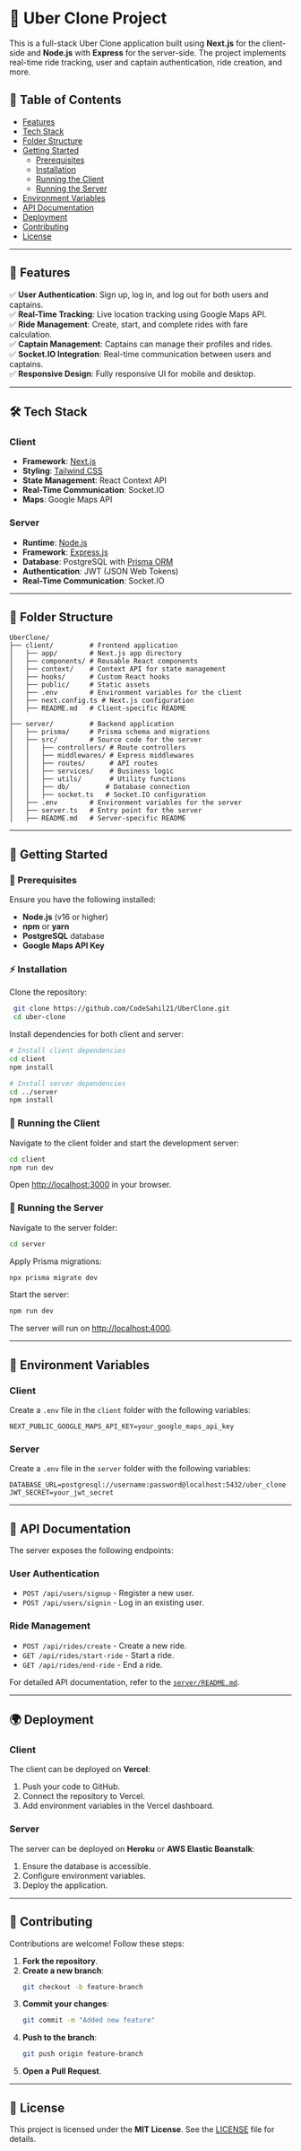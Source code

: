 # 🚖 Uber Clone Project



This is a full-stack Uber Clone application built using **Next.js** for the client-side and **Node.js** with **Express** for the server-side. The project implements real-time ride tracking, user and captain authentication, ride creation, and more.

## 📌 Table of Contents

- [Features](#features)
- [Tech Stack](#tech-stack)
- [Folder Structure](#folder-structure)
- [Getting Started](#getting-started)
  - [Prerequisites](#prerequisites)
  - [Installation](#installation)
  - [Running the Client](#running-the-client)
  - [Running the Server](#running-the-server)
- [Environment Variables](#environment-variables)
- [API Documentation](#api-documentation)
- [Deployment](#deployment)
- [Contributing](#contributing)
- [License](#license)

---

## 🚀 Features

✅ **User Authentication**: Sign up, log in, and log out for both users and captains.  
✅ **Real-Time Tracking**: Live location tracking using Google Maps API.  
✅ **Ride Management**: Create, start, and complete rides with fare calculation.  
✅ **Captain Management**: Captains can manage their profiles and rides.  
✅ **Socket.IO Integration**: Real-time communication between users and captains.  
✅ **Responsive Design**: Fully responsive UI for mobile and desktop.

---

## 🛠 Tech Stack

### **Client**
- **Framework**: [Next.js](https://nextjs.org)
- **Styling**: [Tailwind CSS](https://tailwindcss.com)
- **State Management**: React Context API
- **Real-Time Communication**: Socket.IO
- **Maps**: Google Maps API

### **Server**
- **Runtime**: [Node.js](https://nodejs.org)
- **Framework**: [Express.js](https://expressjs.com)
- **Database**: PostgreSQL with [Prisma ORM](https://www.prisma.io)
- **Authentication**: JWT (JSON Web Tokens)
- **Real-Time Communication**: Socket.IO

---

## 📂 Folder Structure

```plaintext
UberClone/
├── client/         # Frontend application
│   ├── app/        # Next.js app directory
│   ├── components/ # Reusable React components
│   ├── context/    # Context API for state management
│   ├── hooks/      # Custom React hooks
│   ├── public/     # Static assets
│   ├── .env        # Environment variables for the client
│   ├── next.config.ts # Next.js configuration
│   ├── README.md   # Client-specific README
│
├── server/         # Backend application
│   ├── prisma/     # Prisma schema and migrations
│   ├── src/        # Source code for the server
│   │   ├── controllers/ # Route controllers
│   │   ├── middlewares/ # Express middlewares
│   │   ├── routes/      # API routes
│   │   ├── services/    # Business logic
│   │   ├── utils/       # Utility functions
│   │   ├── db/         # Database connection
│   │   ├── socket.ts   # Socket.IO configuration
│   ├── .env        # Environment variables for the server
│   ├── server.ts   # Entry point for the server
│   ├── README.md   # Server-specific README
```

---

## 🏁 Getting Started

### 📌 Prerequisites

Ensure you have the following installed:

- **Node.js** (v16 or higher)
- **npm** or **yarn**
- **PostgreSQL** database
- **Google Maps API Key**

### ⚡ Installation

Clone the repository:

```bash
 git clone https://github.com/CodeSahil21/UberClone.git
 cd uber-clone
```

Install dependencies for both client and server:

```bash
# Install client dependencies
cd client
npm install

# Install server dependencies
cd ../server
npm install
```

### 🚀 Running the Client

Navigate to the client folder and start the development server:

```bash
cd client
npm run dev
```

Open [http://localhost:3000](http://localhost:3000) in your browser.

### 🚀 Running the Server

Navigate to the server folder:

```bash
cd server
```

Apply Prisma migrations:

```bash
npx prisma migrate dev
```

Start the server:

```bash
npm run dev
```

The server will run on [http://localhost:4000](http://localhost:4000).

---

## 🔑 Environment Variables

### **Client**
Create a `.env` file in the `client` folder with the following variables:

```env
NEXT_PUBLIC_GOOGLE_MAPS_API_KEY=your_google_maps_api_key
```

### **Server**
Create a `.env` file in the `server` folder with the following variables:

```env
DATABASE_URL=postgresql://username:password@localhost:5432/uber_clone
JWT_SECRET=your_jwt_secret
```

---

## 📡 API Documentation

The server exposes the following endpoints:

### **User Authentication**
- `POST /api/users/signup` - Register a new user.
- `POST /api/users/signin` - Log in an existing user.

### **Ride Management**
- `POST /api/rides/create` - Create a new ride.
- `GET /api/rides/start-ride` - Start a ride.
- `GET /api/rides/end-ride` - End a ride.

For detailed API documentation, refer to the [`server/README.md`](server/README.md).

---

## 🌍 Deployment

### **Client**
The client can be deployed on **Vercel**:

1. Push your code to GitHub.
2. Connect the repository to Vercel.
3. Add environment variables in the Vercel dashboard.

### **Server**
The server can be deployed on **Heroku** or **AWS Elastic Beanstalk**:

1. Ensure the database is accessible.
2. Configure environment variables.
3. Deploy the application.

---

## 🤝 Contributing

Contributions are welcome! Follow these steps:

1. **Fork the repository**.
2. **Create a new branch**:
   ```bash
   git checkout -b feature-branch
   ```
3. **Commit your changes**:
   ```bash
   git commit -m "Added new feature"
   ```
4. **Push to the branch**:
   ```bash
   git push origin feature-branch
   ```
5. **Open a Pull Request**.

---

## 📜 License

This project is licensed under the **MIT License**. See the [LICENSE](LICENSE) file for details.

